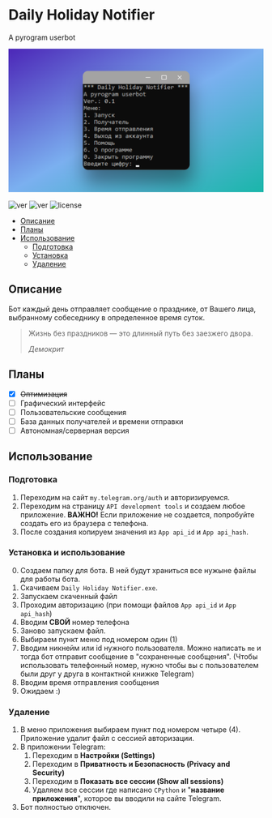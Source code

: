 # Daily Holiday Notifier
A pyrogram userbot

<img src="https://github.com/SinYaYa-SoVa/pyrogram-userbot-DHN/blob/main/res/cover.png?raw=true" alt=coverDHN>

<i></i>
<img src="https://img.shields.io/badge/lang-ru-pink" alt="ver"/>
<img src="https://img.shields.io/badge/ver-0.1-pink" alt="ver"/>
<img src="https://img.shields.io/github/license/SinYaYa-SoVa/pyrogram-userbot-DHN?color=pink&logo=SiN" alt="license"/>


- [Описание](#Описание)
- [Планы](#Планы)
- [Использование](#Использование)
  - [Подготовка](#Подготовка) 
  - [Установка](#Установка) 
  - [Удаление](#Удаление) 


## Описание 
<a name="Описание"/>

Бот каждый день отправляет сообщение о празднике, от Вашего лица, выбранному собеседнику в определенное время суток.
> Жизнь без праздников — это длинный путь без заезжего двора.
> 
> *Демокрит*



## Планы
<a name="Планы"/>

- [X] ~~Оптимизация~~
- [ ] Графический интерфейс
- [ ] Пользовательские сообщения
- [ ] База данных получателей и времени отправки
- [ ] Автономная/серверная версия

## Использование
<a name="Использование"/>

### Подготовка
<a name="Подготовка"/>

1. Переходим на сайт `my.telegram.org/auth` и авторизируемся.
2. Переходим на страницу `API development tools` и создаем любое приложение. **ВАЖНО!** Если приложение не создается, попробуйте создать его из браузера с телефона.
3. После создания копируем значения из `App api_id` и `App api_hash`.

### Установка и использование
<a name="Установка"/>

0. Создаем папку для бота. В ней будут храниться все нужыне файлы для работы бота.
1. Скачиваем `Daily Holiday Notifier.exe`.
2. Запускаем скаченный файл
3. Проходим авторизацию (при помощи файлов `App api_id` и `App api_hash`)
4. Вводим **СВОЙ** номер телефона
5. Заново запускаем файл.
6. Выбираем пункт меню под номером один (1)
7. Вводим никнейм или id нужного пользователя. Можно написать `me` и тогда бот отправит сообщение в "сохраненные сообщения". (Чтобы использовать телефонный номер, нужно чтобы вы с пользователем были друг у друга в контактной книжке Telegram)
8. Вводим время отправления сообщения
9. Ожидаем :)

### Удаление
<a name="Удаление"/>

1. В меню приложения выбираем пункт под номером четыре (4). Приложение удалит файл с сессией авторизации.
2. В приложении Telegram:
   1. Переходим в **Настройки (Settings)**
   2. Переходим в **Приватность и Безопасность (Privacy and Security)**
   3. Переходим в **Показать все сессии (Show all sessions)**
   4. Удаляем все сессии где написано `CPython` и "**название приложения**", которое вы вводили на сайте Telegram.
4. Бот полностью отключен. 


